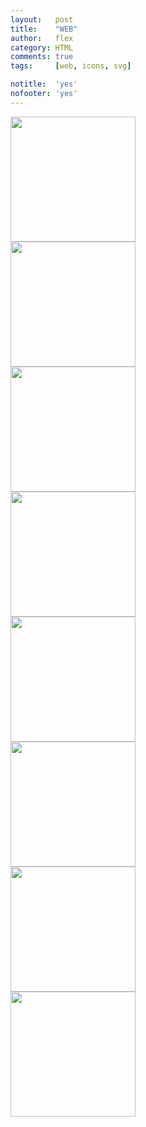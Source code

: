 ```yaml
---
layout:   post
title:    "WEB"
author:   flex
category: HTML
comments: true
tags:     [web, icons, svg]

notitle:  'yes'
nofooter: 'yes'
---
```


<a href="https://fleischmann.hu"><img style="width: 200px;" src="https://img.shields.io/website-up-down-green-red/https/fleischmann.hu.svg?label=fleischmann.hu"></a>
<br>
<a href="https://gyorgy.fleischmann.hu"><img style="width: 200px;" src="https://img.shields.io/website-up-down-green-red/https/gyorgy.fleischmann.hu.svg?label=gyorgy.fleischmann.hu"></a>
<br>
<a href="https://apuka.fleischmann.hu"><img style="width: 200px;" src="https://img.shields.io/website-up-down-green-red/https/apuka.fleischmann.hu.svg?label=apuka.fleischmann.hu"></a>
<br>
<a href="https://hajnalka.fleischmann.hu"><img style="width: 200px;" src="https://img.shields.io/website-up-down-green-red/https/hajnalka.fleischmann.hu.svg?label=hajnalka.fleischmann.hu"></a>
<br>
<a href="https://anna.fleischmann.hu"><img style="width: 200px;" src="https://img.shields.io/website-up-down-green-red/https/anna.fleischmann.hu.svg?label=anna.fleischmann.hu"></a>
<br>
<a href="https://gergo.fleischmann.hu"><img style="width: 200px;" src="https://img.shields.io/website-up-down-green-red/https/gergo.fleischmann.hu.svg?label=gergo.fleischmann.hu"></a>
<br>
<a href="https://andras.fleischmann.hu"><img style="width: 200px;" src="https://img.shields.io/website-up-down-green-red/https/andras.fleischmann.hu.svg?label=andras.fleischmann.hu"></a>
<br>
<a href="https://tofi.fleischmann.hu"><img style="width: 200px;" src="https://img.shields.io/website-up-down-green-red/https/tofi.fleischmann.hu.svg?label=tofi.fleischmann.hu"></a>
<br>